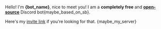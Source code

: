 Hello! I'm **{bot_name}**, nice to meet you!
I am a **completely free** and [**open-source**](https://github.com/StrapBot/StrapBot.git) Discord bot{maybe_based_on_sb}.

Here's my [invite link]({invite_link}) if you're looking for that. {maybe_my_server}